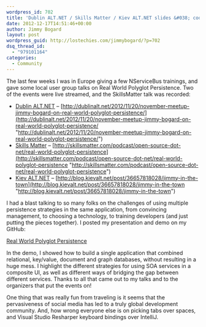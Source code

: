 ```yaml
---
wordpress_id: 702
title: 'Dublin ALT.NET / Skills Matter / Kiev ALT.NET slides &#038; code'
date: 2012-12-17T14:51:46+00:00
author: Jimmy Bogard
layout: post
wordpress_guid: http://lostechies.com/jimmybogard/?p=702
dsq_thread_id:
  - "979101164"
categories:
  - Community
---
```

The last few weeks I was in Europe giving a few NServiceBus trainings, and gave some local user group talks on Real World Polyglot Persistence. Two of the events were live streamed, and the SkillsMatter talk was recorded:

  * [Dublin ALT.NET](http://dublinalt.net/) &#8211; [http://dublinalt.net/2012/11/20/november-meetup-jimmy-bogard-on-real-world-polyglot-persistence/](http://dublinalt.net/2012/11/20/november-meetup-jimmy-bogard-on-real-world-polyglot-persistence/ "http://dublinalt.net/2012/11/20/november-meetup-jimmy-bogard-on-real-world-polyglot-persistence/")
  * [Skills Matter](http://skillsmatter.com/go/home) &#8211; [http://skillsmatter.com/podcast/open-source-dot-net/real-world-polyglot-persistence](http://skillsmatter.com/podcast/open-source-dot-net/real-world-polyglot-persistence "http://skillsmatter.com/podcast/open-source-dot-net/real-world-polyglot-persistence")
  * [Kiev ALT.NET](http://kievalt.net/) &#8211; [http://blog.kievalt.net/post/36657818028/jimmy-in-the-town](http://blog.kievalt.net/post/36657818028/jimmy-in-the-town "http://blog.kievalt.net/post/36657818028/jimmy-in-the-town")

I had a blast talking to so many folks on the challenges of using multiple persistence strategies in the same application, from convincing management, to choosing a technology, to training developers (and just putting the pieces together). I posted my presentation and demo on my GitHub:

[Real World Polyglot Persistence](https://github.com/jbogard/presentations/tree/master/polyglotpersistence)

In the demo, I showed how to build a single application that combined relational, key/value, document and graph databases, without resulting in a huge mess. I highlight the different strategies for using SOA services in a composite UI, as well as different ways of bridging the gap between different services. Thanks to all that came out to my talks and to the organizers that put the events on!

One thing that was really fun from traveling is it seems that the pervasiveness of social media has led to a truly global development community. And, how wrong everyone else is on picking tabs over spaces, and Visual Studio Resharper keyboard bindings over IntelliJ.